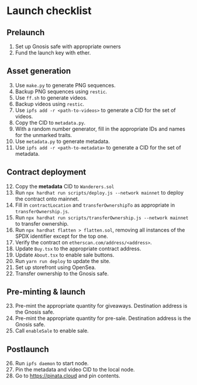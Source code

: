 # Launch checklist

## Prelaunch
1. Set up Gnosis safe with appropriate owners
2. Fund the launch key with ether.

## Asset generation
3. Use `make.py` to generate PNG sequences.
4. Backup PNG sequences using `restic`.
5. Use `ff.sh` to generate videos.
6. Backup videos using `restic`.
7. Use `ipfs add -r <path-to-videos>` to generate a CID for the set of videos.
8. Copy the CID to `metadata.py`.
9. With a random number generator, fill in the appropriate IDs and names for the unmarked traits.
10. Use `metadata.py` to generate metadata.
11. Use `ipfs add -r <path-to-metadata>` to generate a CID for the set of metadata.

## Contract deployment
12. Copy the **metadata** CID to `Wanderers.sol`
13. Run `npx hardhat run scripts/deploy.js --network mainnet` to deploy the contract onto mainnet.
14. Fill in `contractLocation` and `transferOwnershipTo` as appropriate in `transferOwnership.js`.
15. Run `npx hardhat run scripts/transferOwnership.js --network mainnet` to transfer ownership.
16. Run `npx hardhat flatten > flatten.sol`, removing all instances of the SPDX identifier except for the top one.
17. Verify the contract on `etherscan.com/address/<address>`.
18. Update `Buy.tsx` to the appropriate contract address.
19. Update `About.tsx` to enable sale buttons.
20. Run `yarn run deploy` to update the site.
21. Set up storefront using OpenSea.
22. Transfer ownership to the Gnosis safe.

## Pre-minting & launch
23. Pre-mint the appropriate quantity for giveaways. Destination address is the Gnosis safe.
24. Pre-mint the appropriate quantity for pre-sale. Destination address is the Gnosis safe.
25. Call `enableSale` to enable sale.

## Postlaunch
26. Run `ipfs daemon` to start node.
27. Pin the metadata and video CID to the local node.
28. Go to https://pinata.cloud and pin contents.